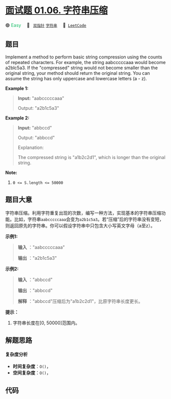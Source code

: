 # [面试题 01.06. 字符串压缩](https://leetcode.cn/problems/compress-string-lcci)

🟢 <font color=#15bd66>Easy</font>&emsp; 🔖&ensp; [`双指针`](/outline/tag/two-pointers.md) [`字符串`](/outline/tag/string.md)&emsp; 🔗&ensp;[`LeetCode`](https://leetcode.cn/problems/compress-string-lcci)

## 题目

Implement a method to perform basic string compression using the counts of
repeated characters. For example, the string aabcccccaaa would become
a2blc5a3. If the "compressed" string would not become smaller than the
original string, your method should return the original string. You can assume
the string has only uppercase and lowercase letters (a - z).

**Example 1:**

> 
> 
> 
> 
> 
> **Input:** "aabcccccaaa"
> 
> Output: "a2b1c5a3"

**Example 2:**

> 
> 
> 
> 
> 
> **Input:** "abbccd"
> 
> Output: "abbccd"
> 
> Explanation:
> 
> The compressed string is "a1b2c2d1", which is longer than the original string.
> 
> 



**Note:**

  1. `0 <= S.length <= 50000`


## 题目大意

字符串压缩。利用字符重复出现的次数，编写一种方法，实现基本的字符串压缩功能。比如，字符串`aabcccccaaa`会变为`a2b1c5a3`。若“压缩”后的字符串没有变短，则返回原先的字符串。你可以假设字符串中只包含大小写英文字母（a至z）。

**示例1:**

> 
> 
> 
> 
> 
> **输入** ："aabcccccaaa"
> 
> **输出** ："a2b1c5a3"
> 
> 

**示例2:**

> 
> 
> 
> 
> 
> **输入** ："abbccd"
> 
> **输出** ："abbccd"
> 
> **解释** ："abbccd"压缩后为"a1b2c2d1"，比原字符串长度更长。
> 
> 

**提示：**

  1. 字符串长度在[0, 50000]范围内。


## 解题思路

#### 复杂度分析

- **时间复杂度**：`O()`，
- **空间复杂度**：`O()`，

## 代码

```javascript

```